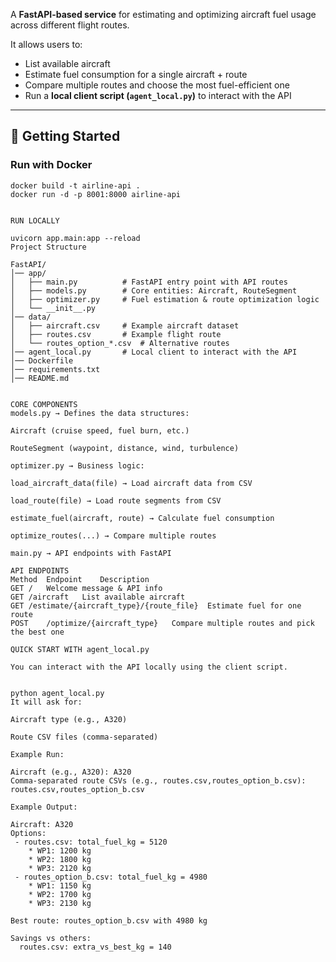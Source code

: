 A **FastAPI-based service** for estimating and optimizing aircraft fuel usage across different flight routes.  

It allows users to:  
- List available aircraft  
- Estimate fuel consumption for a single aircraft + route  
- Compare multiple routes and choose the most fuel-efficient one  
- Run a **local client script (`agent_local.py`)** to interact with the API  

---

## 🚀 Getting Started

### Run with Docker
```
docker build -t airline-api .
docker run -d -p 8001:8000 airline-api


RUN LOCALLY

uvicorn app.main:app --reload
Project Structure

FastAPI/
│── app/
│   ├── main.py          # FastAPI entry point with API routes
│   ├── models.py        # Core entities: Aircraft, RouteSegment
│   ├── optimizer.py     # Fuel estimation & route optimization logic
│   └── __init__.py
│── data/
│   ├── aircraft.csv     # Example aircraft dataset
│   ├── routes.csv       # Example flight route
│   └── routes_option_*.csv  # Alternative routes
│── agent_local.py       # Local client to interact with the API
│── Dockerfile
│── requirements.txt
│── README.md


CORE COMPONENTS
models.py → Defines the data structures:

Aircraft (cruise speed, fuel burn, etc.)

RouteSegment (waypoint, distance, wind, turbulence)

optimizer.py → Business logic:

load_aircraft_data(file) → Load aircraft data from CSV

load_route(file) → Load route segments from CSV

estimate_fuel(aircraft, route) → Calculate fuel consumption

optimize_routes(...) → Compare multiple routes

main.py → API endpoints with FastAPI

API ENDPOINTS
Method	Endpoint	Description
GET	/	Welcome message & API info
GET	/aircraft	List available aircraft
GET	/estimate/{aircraft_type}/{route_file}	Estimate fuel for one route
POST	/optimize/{aircraft_type}	Compare multiple routes and pick the best one

QUICK START WITH agent_local.py

You can interact with the API locally using the client script.


python agent_local.py
It will ask for:

Aircraft type (e.g., A320)

Route CSV files (comma-separated)

Example Run:

Aircraft (e.g., A320): A320
Comma-separated route CSVs (e.g., routes.csv,routes_option_b.csv): routes.csv,routes_option_b.csv

Example Output:

Aircraft: A320
Options:
 - routes.csv: total_fuel_kg = 5120
    * WP1: 1200 kg
    * WP2: 1800 kg
    * WP3: 2120 kg
 - routes_option_b.csv: total_fuel_kg = 4980
    * WP1: 1150 kg
    * WP2: 1700 kg
    * WP3: 2130 kg

Best route: routes_option_b.csv with 4980 kg

Savings vs others:
  routes.csv: extra_vs_best_kg = 140